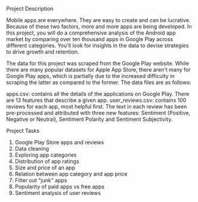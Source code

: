 Project Description


Mobile apps are everywhere. They are easy to create and can be lucrative. Because of these two factors, more and more apps are being developed. In this project, you will do a comprehensive analysis of the Android app market by comparing over ten thousand apps in Google Play across different categories. You'll look for insights in the data to devise strategies to drive growth and retention.

The data for this project was scraped from the Google Play website. While there are many popular datasets for Apple App Store, there aren't many for Google Play apps, which is partially due to the increased difficulty in scraping the latter as compared to the former. The data files are as follows:

apps.csv: contains all the details of the applications on Google Play. There are 13 features that describe a given app.
user_reviews.csv: contains 100 reviews for each app, most helpful first. The text in each review has been pre-processed and attributed with three new features: Sentiment (Positive, Negative or Neutral), Sentiment Polarity and Sentiment Subjectivity.

Project Tasks

1. Google Play Store apps and reviews
2. Data cleaning
3. Exploring app categories
4. Distribution of app ratings
5. Size and price of an app
6. Relation between app category and app price
7. Filter out "junk" apps
8. Popularity of paid apps vs free apps
9. Sentiment analysis of user reviews
